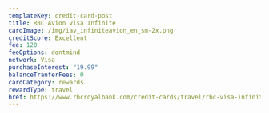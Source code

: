 ```yaml
---
templateKey: credit-card-post
title: RBC Avion Visa Infinite
cardImage: /img/iav_infiniteavion_en_sm-2x.png
creditScore: Excellent
fee: 120
feeOptions: dontmind
network: Visa
purchaseInterest: "19.99"
balanceTranferFees: 0
cardCategory: rewards
rewardType: travel
href: https://www.rbcroyalbank.com/credit-cards/travel/rbc-visa-infinite-avion.html
---
```

